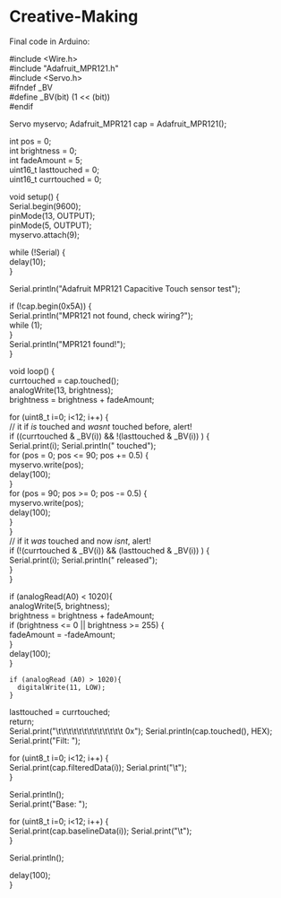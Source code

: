 # Creative-Making  
Final code in Arduino:  

#include <Wire.h>  
#include "Adafruit_MPR121.h"  
#include <Servo.h>  
#ifndef _BV  
#define _BV(bit) (1 << (bit))   
#endif  

Servo myservo; 
Adafruit_MPR121 cap = Adafruit_MPR121();  

int pos = 0;  
int brightness = 0;    
int fadeAmount = 5;  
uint16_t lasttouched = 0;  
uint16_t currtouched = 0;  


void setup() {  
  Serial.begin(9600);  
  pinMode(13, OUTPUT);  
  pinMode(5, OUTPUT);  
  myservo.attach(9);  
  
  while (!Serial) {  
    delay(10);  
  }  
  
  Serial.println("Adafruit MPR121 Capacitive Touch sensor test");   
  
  if (!cap.begin(0x5A)) {  
    Serial.println("MPR121 not found, check wiring?");  
    while (1);  
  }  
  Serial.println("MPR121 found!");  
}  

void loop() {  
  currtouched = cap.touched();  
  analogWrite(13, brightness);  
  brightness = brightness + fadeAmount;  
     
  for (uint8_t i=0; i<12; i++) {  
    // it if *is* touched and *wasnt* touched before, alert!  
    if ((currtouched & _BV(i)) && !(lasttouched & _BV(i)) ) {  
      Serial.print(i); Serial.println(" touched");  
      for (pos = 0; pos <= 90; pos += 0.5) {   
        myservo.write(pos);              
        delay(100);                    
      }  
      for (pos = 90; pos >= 0; pos -= 0.5) {   
        myservo.write(pos);              
        delay(100);           
      }  
    }  
    // if it *was* touched and now *isnt*, alert!  
    if (!(currtouched & _BV(i)) && (lasttouched & _BV(i)) ) {  
      Serial.print(i); Serial.println(" released");  
    }  
  }  

  
  if (analogRead(A0) < 1020){  
    analogWrite(5, brightness);  
    brightness = brightness + fadeAmount;  
    if (brightness <= 0 || brightness >= 255) {  
    fadeAmount = -fadeAmount;  
    }  
    delay(100);  
    }  

    if (analogRead (A0) > 1020){  
      digitalWrite(11, LOW);  
    }  


  lasttouched = currtouched;  
  return;  
  Serial.print("\t\t\t\t\t\t\t\t\t\t\t\t\t 0x"); Serial.println(cap.touched(), HEX);  
  Serial.print("Filt: ");  
  
  for (uint8_t i=0; i<12; i++) {  
    Serial.print(cap.filteredData(i)); Serial.print("\t");  
  }  
  
  Serial.println();  
  Serial.print("Base: ");  
  
  for (uint8_t i=0; i<12; i++) {  
    Serial.print(cap.baselineData(i)); Serial.print("\t");  
  }  
  
  Serial.println();  
  
  delay(100);  
}  
